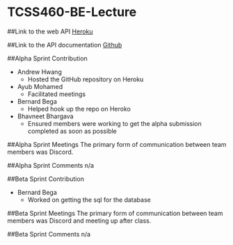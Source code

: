# TCSS460-BE-Lecture


 ##Link to the web API
[Heroku](https://group7-tcss460-web-api-6a6786271b27.herokuapp.com/)

 ##Link to the API documentation
 [Github](https://ahwang5.github.io/TCSS-460-Web-API/)

##Alpha Sprint Contribution
- Andrew Hwang
  - Hosted the GitHub repository on Heroku
- Ayub Mohamed
  - Facilitated meetings
- Bernard Bega
  - Helped hook up the repo on Heroko
- Bhavneet Bhargava
  - Ensured members were working to get the alpha submission completed as soon as possible 

##Alpha Sprint Meetings
The primary form of communication between team members was Discord.

##Alpha Sprint Comments
n/a

##Beta Sprint Contribution
- Bernard Bega
  - Worked on getting the sql for the database
 
##Beta Sprint Meetings
The primary form of communication between team members was Discord and meeting up after class.

##Beta Sprint Comments
n/a

